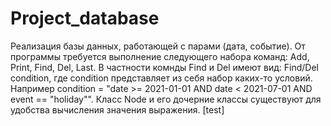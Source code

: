 # Project_database
Реализация базы данных, работающей с парами (дата, событие). От программы требуется выполнение следующего набора команд: Add, Print, Find, Del, Last. В частности комнды Find и Del имеют вид: Find/Del condition, где condition представляет из себя набор каких-то условий. Например condition = "date >= 2021-01-01 AND date < 2021-07-01 AND event == "holiday"". Класс Node и его дочерние классы существуют для удобства вычисления значения выражения. [test]
